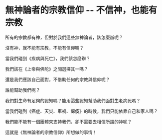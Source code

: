 # 無神論者的宗教信仰 -- 不信神，也能有宗教

所有的宗教都有神，但對於我們這些無神論者，該怎麼辦呢？

沒有神，就不能有宗教，不能有信仰嗎？

當我們碰到《疾病與死亡》，我們該怎麼辦？

我們該在《上帝與佛陀》之間選擇其一嗎？

還是我們應該自己面對，不借助任何的宗教與信仰呢？

誰能幫助我們呢？

我們對生命有足夠的認知嗎？能用這些認知幫助我們面對生老病死嗎？

當我們碰到《癌症、天災、車禍、癱瘓》的時候，我們只能依靠自己和家人嗎？

我們能不能有一個團體來支持我們，卻不需要去相信所謂的神呢？

這就是《無神論者的宗教信仰》所想做的事情！

